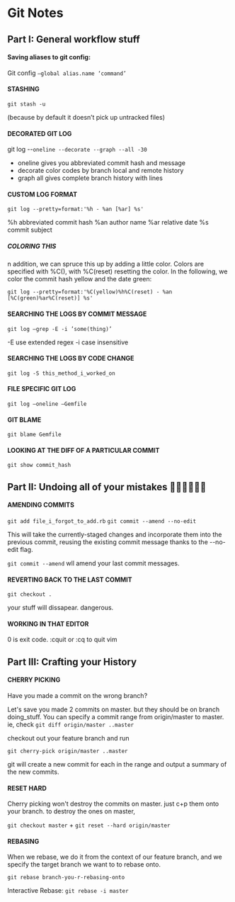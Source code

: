 # Git Notes

## Part I: General workflow stuff

#### Saving aliases to git config:
Git config `—global alias.name ‘command’`

#### STASHING
`git stash -u`

(because by default it doesn’t pick up untracked files)

#### DECORATED GIT LOG
git log --`oneline --decorate --graph --all -30`
* oneline gives you abbreviated commit hash and message
* decorate color codes by branch local and remote history
* graph all gives complete branch history with lines

#### CUSTOM LOG FORMAT
`git log --pretty=format:'%h - %an [%ar] %s'`

%h abbreviated commit hash
%an author name
%ar relative date
%s commit subject

##### COLORING THIS
n addition, we can spruce this up by adding a little color. Colors are specified with %C(<color-name>), with %C(reset) resetting the color. In the following, we color the commit hash yellow and the date green:

`git log --pretty=format:'%C(yellow)%h%C(reset) - %an [%C(green)%ar%C(reset)] %s'`

#### SEARCHING THE LOGS BY COMMIT MESSAGE
`git log —grep -E -i ’some(thing)’`

-E use extended regex
-i case insensitive

#### SEARCHING THE LOGS BY CODE CHANGE
`git log -S this_method_i_worked_on`

#### FILE SPECIFIC GIT LOG
`git log —oneline —Gemfile`

#### GIT BLAME
`git blame Gemfile`

#### LOOKING AT THE DIFF OF A PARTICULAR COMMIT
`git show commit_hash`

## Part II: Undoing all of your mistakes 🙏🙏🙏🙏🙏🙏

#### AMENDING COMMITS
`git add file_i_forgot_to_add.rb`
`git commit --amend --no-edit`

This will take the currently-staged changes and incorporate them into the previous commit, reusing the existing commit message thanks to the --no-edit flag.

`git commit --amend` wll amend your last commit messages.

#### REVERTING BACK TO THE LAST COMMIT
`git checkout .`

your stuff will dissapear. dangerous.

#### WORKING IN THAT EDITOR
0 is exit code.
:cquit or :cq to quit vim


## Part III: Crafting your History

#### CHERRY PICKING
Have you made a commit on the wrong branch?

Let's save you made 2 commits on master. but they should be on branch doing_stuff.
You can specify a commit range from origin/master to master.
ie, check `git diff origin/master ..master`

checkout out your feature branch and run

`git cherry-pick origin/master ..master`

git will create a new commit for each in the range and output a summary of the new commits.

#### RESET HARD

Cherry picking won't destroy the commits on master. just c+p them onto your branch.
to destroy the ones on master,

`git checkout master` + `git reset --hard origin/master`


#### REBASING

When we rebase, we do it from the context of our feature branch, and we specify the target branch we want to to rebase onto.


`git rebase branch-you-r-rebasing-onto`


Interactive Rebase: `git rebase -i master`
